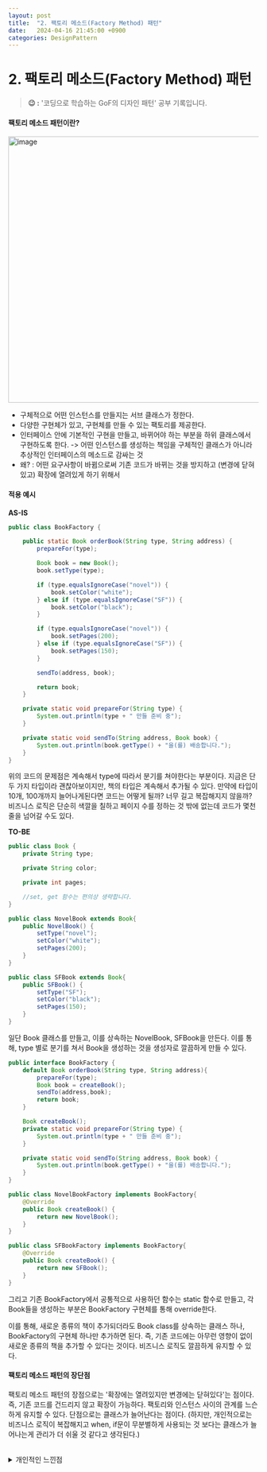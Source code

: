 ```yaml
---
layout: post
title:  "2. 팩토리 메소드(Factory Method) 패턴"
date:   2024-04-16 21:45:00 +0900
categories: DesignPattern
---
```


# 2. 팩토리 메소드(Factory Method) 패턴

> **😉 :** '코딩으로 학습하는 GoF의 디자인 패턴' 공부 기록입니다.

<h4> 팩토리 메소드 패턴이란? </h4>

<img width="536" alt="image" src="https://github.com/JiyoungMa/JiyoungMa.github.io/assets/50768959/3fcf6c6b-8538-4d7c-b4ba-9872ef6ba60b">

- 구체적으로 어떤 인스턴스를 만들지는 서브 클래스가 정한다.
- 다양한 구현체가 있고, 구현체를 만들 수 있는 팩토리를 제공한다.
- 인터페이스 안에 기본적인 구현을 만들고, 바뀌어야 하는 부분을 하위 클래스에서 구현하도록 한다.
-> 어떤 인스턴스를 생성하는 책임을 구체적인 클래스가 아니라 추상적인 인터페이스의 메소드로 감싸는 것
- 왜? : 어떤 요구사항이 바뀜으로써 기존 코드가 바뀌는 것을 방지하고 (변경에 닫혀있고) 확장에 열려있게 하기 위해서

<h4>적용 예시</h4>

**AS-IS**
```Java
public class BookFactory {

    public static Book orderBook(String type, String address) {
        prepareFor(type);

        Book book = new Book();
        book.setType(type);

        if (type.equalsIgnoreCase("novel")) {
            book.setColor("white");
        } else if (type.equalsIgnoreCase("SF")) {
            book.setColor("black");
        }

        if (type.equalsIgnoreCase("novel")) {
            book.setPages(200);
        } else if (type.equalsIgnoreCase("SF")) {
            book.setPages(150);
        }

        sendTo(address, book);

        return book;
    }

    private static void prepareFor(String type) {
        System.out.println(type + " 만들 준비 중");
    }

    private static void sendTo(String address, Book book) {
        System.out.println(book.getType() + "을(를) 배송합니다.");
    }
}
```
위의 코드의 문제점은 계속해서 type에 따라서 분기를 쳐야한다는 부분이다.
지금은 단 두 가지 타입이라 괜찮아보이지만, 책의 타입은 계속해서 추가될 수 있다.
만약에 타입이 10개, 100개까지 늘어나게된다면 코드는 어떻게 될까?
너무 길고 복잡해지지 않을까? 비즈니스 로직은 단순히 색깔을 칠하고 페이지 수를 정하는 것 밖에 없는데 코드가 몇천줄을 넘어갈 수도 있다.

**TO-BE**
```Java
public class Book {
    private String type;

    private String color;

    private int pages;

    //set, get 함수는 편의상 생략합니다.
}

public class NovelBook extends Book{
    public NovelBook() {
        setType("novel");
        setColor("white");
        setPages(200);
    }
}

public class SFBook extends Book{
    public SFBook() {
        setType("SF");
        setColor("black");
        setPages(150);
    }
}
```

일단 Book 클래스를 만들고, 이를 상속하는 NovelBook, SFBook을 만든다.
이를 통해, type 별로 분기를 쳐서 Book을 생성하는 것을 생성자로 깔끔하게 만들 수 있다.

```Java
public interface BookFactory {
    default Book orderBook(String type, String address){
        prepareFor(type);
        Book book = createBook();
        sendTo(address,book);
        return book;
    }

    Book createBook();
    private static void prepareFor(String type) {
        System.out.println(type + " 만들 준비 중");
    }

    private static void sendTo(String address, Book book) {
        System.out.println(book.getType() + "을(를) 배송합니다.");
    }
}

public class NovelBookFactory implements BookFactory{
    @Override
    public Book createBook() {
        return new NovelBook();
    }
}

public class SFBookFactory implements BookFactory{
    @Override
    public Book createBook() {
        return new SFBook();
    }
}
```
그리고 기존 BookFactory에서 공통적으로 사용하던 함수는 static 함수로 만들고, 각 Book들을 생성하는 부분은 BookFactory 구현체를 통해 override한다.

이를 통해, 새로운 종류의 책이 추가되더라도 Book class를 상속하는 클래스 하나, BookFactory의 구현체 하나만 추가하면 된다. 즉, 기존 코드에는 아무런 영향이 없이 새로운 종류의 책을 추가할 수 있다는 것이다.
비즈니스 로직도 깔끔하게 유지할 수 있다.

<h4>팩토리 메소드 패턴의 장단점</h4>

팩토리 메소드 패턴의 장점으로는 '확장에는 열려있지만 변경에는 닫혀있다'는 점이다. 즉, 기존 코드를 건드리지 않고 확장이 가능하다. 팩토리와 인스턴스 사이의 관계를 느슨하게 유지할 수 있다.
단점으로는 클래스가 늘어난다는 점이다. (하지만, 개인적으로는 비즈니스 로직이 복잡해지고 when, if문이 무분별하게 사용되는 것 보다는 클래스가 늘어나는게 관리가 더 쉬울 것 같다고 생각된다.)

<br>
<details>
<summary>개인적인 느낀점</summary>
작년에 다양한 클래스들을 모아서 공통된 형태로 사용해야 하는 부분이 있었다.
(원활한 설명을 돕기 위해 다양한 종류의 책 클래스들이었다고 해보자.)
그 당시에는 확장, 변경은 신경쓰지 못하고 각 책들이 가지고 있는 공통부분을 비롯한 모든 값들을 한 클래스에 모아놓고 Book이라고 묶었었다.
예를 들자면 제목, 페이지 수 등은 공통 부분이라 문제 없었지만, 외국 책이라면 번역가의 이름이 있을건데 이 또한 Book 클래스에 넣어놓고 nullable하게 취급했었다.
이 때문에 나중에 수정 및 확장이 너무 어려웠고, 당연히 위에 나타난 것 처럼 책 장르에 따라 when, if문들이 점점 늘어가면서 비즈니스 로직이 더렵혀졌었다
또한 nullable한 값들 때문에 if null 까지 신경 쓰는 등 코드가 너무 복잡해졌었다.
그 때, 팩토리 메소드 패턴을 활용해서 개선할 생각을 하지 못한게 아쉽다ㅠㅠ
</details>